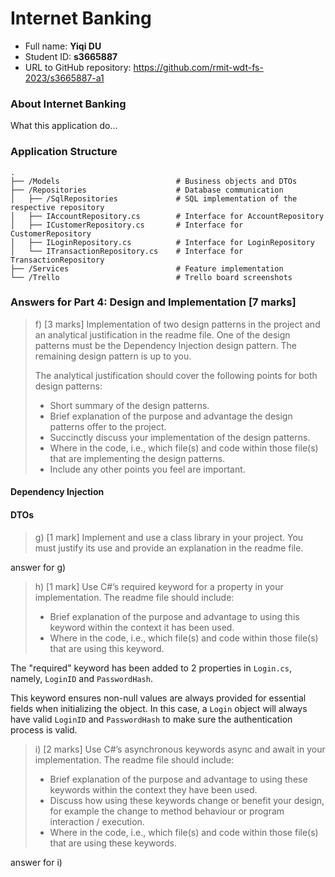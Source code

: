 Internet Banking
================

- Full name: **Yiqi DU**
- Student ID: **s3665887**
- URL to GitHub repository: https://github.com/rmit-wdt-fs-2023/s3665887-a1

### About Internet Banking

What this application do...

### Application Structure

    .
    ├── /Models                          # Business objects and DTOs
    ├── /Repositories                    # Database communication
    │   ├── /SqlRepositories             # SQL implementation of the respective repository
    │   ├── IAccountRepository.cs        # Interface for AccountRepository 
    │   ├── ICustomerRepository.cs       # Interface for CustomerRepository 
    │   ├── ILoginRepository.cs          # Interface for LoginRepository 
    │   └── ITransactionRepository.cs    # Interface for TransactionRepository
    ├── /Services                        # Feature implementation
    └── /Trello                          # Trello board screenshots

### Answers for Part 4: Design and Implementation [7 marks]

> f)  [3  marks]  Implementation  of  two  design  patterns  in  the  project  and  an  analytical
justification  in  the  readme  file.  One  of  the  design  patterns  must  be  the  Dependency
Injection design pattern. The remaining design pattern is up to you.
>
> The analytical justification should cover the following points for both design patterns:
>
> - Short summary of the design patterns.
> -  Brief explanation of the purpose and advantage the design patterns offer to the project.
> -  Succinctly discuss your implementation of the design patterns.
> -  Where  in  the  code,  i.e.,  which  file(s)  and  code  within  those  file(s)  that  are implementing the design patterns.
> -  Include any other points you feel are important. 
 
#### Dependency Injection

#### DTOs

> g) [1 mark] Implement and use a class library in your project. You must justify its use and
provide an explanation in the readme file.  

answer for g)

> h) [1 mark] Use C#’s required keyword for a property in your implementation. The readme
file should include:
>
> - Brief explanation of the purpose and advantage to using this keyword within the
context it has been used.
> - Where in the code, i.e., which file(s) and code within those file(s) that are using
this keyword.

The "required" keyword has been added to 2 properties in `Login.cs`, namely, `LoginID` and `PasswordHash`.

This keyword ensures non-null values are always provided for essential fields when initializing the object. In this case,
a `Login` object will always have valid `LoginID` and `PasswordHash` to make sure the authentication process is valid.

> i)  [2  marks]  Use  C#’s  asynchronous  keywords  async  and  await  in  your  implementation.
The readme file should include:
>
> - Brief explanation of the purpose and advantage to using these keywords within
the context they have been used.
> - Discuss how using these keywords change or benefit your design, for example
the change to method behaviour or program interaction / execution.
> - Where in the code, i.e., which file(s) and code within those file(s) that are using
these keywords. 

answer for i)